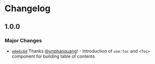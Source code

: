 # Changelog

## 1.0.0

### Major Changes

- [`e8e6c6d`](https://github.com/vnphanquang/svelte-put/commit/e8e6c6d778fea64f40e08e501bde47ab20e3ac01) Thanks [@vnphanquang](https://github.com/vnphanquang)! - Introduction of `use:toc` and `<Toc>` component for building table of contents
